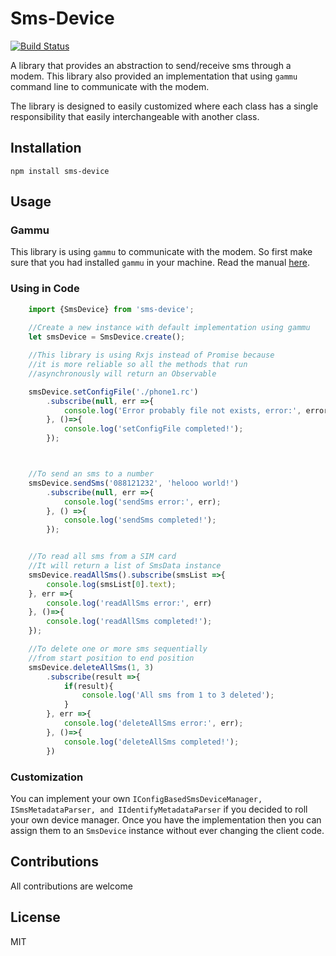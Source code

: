 Sms-Device
==========

[![Build Status](https://travis-ci.org/irwansyahwii/sms-device.svg?branch=master)](https://travis-ci.org/irwansyahwii/sms-device)


A library that provides an abstraction to send/receive sms through a modem. This library also provided an implementation that using `gammu` command line to communicate with the modem.

The library is designed to easily customized where each class has a single responsibility that easily interchangeable with another class.

## Installation

`npm install sms-device`

## Usage

### Gammu

This library is using `gammu` to communicate with the modem. So first make sure that you had installed `gammu` in your machine. Read the manual [here](http://wammu.eu/docs/manual/index.html).

### Using in Code

```javascript
    import {SmsDevice} from 'sms-device';
    
    //Create a new instance with default implementation using gammu
    let smsDevice = SmsDevice.create();

    //This library is using Rxjs instead of Promise because 
    //it is more reliable so all the methods that run 
    //asynchronously will return an Observable

    smsDevice.setConfigFile('./phone1.rc')
        .subscribe(null, err =>{
            console.log('Error probably file not exists, error:', error);
        }, ()=>{
            console.log('setConfigFile completed!');
        });



    //To send an sms to a number
    smsDevice.sendSms('088121232', 'helooo world!')
        .subscribe(null, err =>{
            console.log('sendSms error:', err);
        }, () =>{
            console.log('sendSms completed!');
        });


    //To read all sms from a SIM card
    //It will return a list of SmsData instance
    smsDevice.readAllSms().subscribe(smsList =>{
        console.log(smsList[0].text);
    }, err =>{
        console.log('readAllSms error:', err)
    }, ()=>{
        console.log('readAllSms completed!');
    });

    //To delete one or more sms sequentially
    //from start position to end position
    smsDevice.deleteAllSms(1, 3)
        .subscribe(result =>{
            if(result){
                console.log('All sms from 1 to 3 deleted');
            }
        }, err =>{
            console.log('deleteAllSms error:', err);
        }, ()=>{
            console.log('deleteAllSms completed!');
        })
```

### Customization

You can implement your own `IConfigBasedSmsDeviceManager, ISmsMetadataParser, and IIdentifyMetadataParser` if you decided to roll your own device manager. Once you have the implementation then you can assign them to an `SmsDevice` instance without ever changing the client code.


## Contributions

All contributions are welcome

## License

MIT
